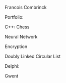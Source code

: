 Francois Combrinck

Portfolio:


C++:
Chess


Neural Network


Encryption


Doubly Linked Circular List


Delphi:


Gwent
